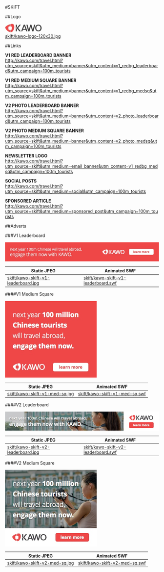 #SKIFT

##Logo

![image](kawo-logo-120x30.jpg)  
[skift/kawo-logo-120x30.jpg](https://github.com/mailmangroup/display_ads/blob/master/skift/kawo-logo-120x30.jpg)


##Links

**V1 RED LEADERBOARD BANNER**  
http://kawo.com/travel.html?utm_source=skift&utm_medium=banner&utm_content=v1_redbg_leaderboard&utm_campaign=100m_tourists

**V1 RED MEDIUM SQUARE BANNER**  
http://kawo.com/travel.html?utm_source=skift&utm_medium=banner&utm_content=v1_redbg_medsq&utm_campaign=100m_tourists

**V2 PHOTO LEADERBOARD BANNER**  
http://kawo.com/travel.html?utm_source=skift&utm_medium=banner&utm_content=v2_photo_leaderboard&utm_campaign=100m_tourists

**V2 PHOTO MEDIUM SQUARE BANNER**  
http://kawo.com/travel.html?utm_source=skift&utm_medium=banner&utm_content=v2_photo_medsq&utm_campaign=100m_tourists

**NEWSLETTER LOGO**  
http://kawo.com/travel.html?utm_source=skift&utm_medium=email_banner&utm_content=v1_redbg_medsq&utm_campaign=100m_tourists

**SOCIAL POSTS**  
http://kawo.com/travel.html?utm_source=skift&utm_medium=social&utm_campaign=100m_tourists

**SPONSORED ARTICLE**  
http://kawo.com/travel.html?utm_source=skift&utm_medium=sponsored_post&utm_campaign=100m_tourists

##Adverts

###V1 Leaderboard

![image](kawo-skift-v1-leaderboard.jpg)

Static JPEG|Animated SWF
----|----
[skift/kawo-skift-v1-leaderboard.jpg](https://github.com/mailmangroup/display_ads/blob/master/skift/kawo-skift-v1-leaderboard.jpg)|[skift/kawo-skift-v1-leaderboard.swf](https://github.com/mailmangroup/display_ads/blob/master/skift/kawo-skift-v1-leaderboard.swf)


####V1 Medium Square

![image](kawo-skift-v1-med-sq.jpg)

Static JPEG|Animated SWF
----|----
[skift/kawo-skift-v1-med-sq.jpg](https://github.com/mailmangroup/display_ads/blob/master/skift/kawo-skift-v1-med-sq.jpg)|[skift/kawo-skift-v1-med-sq.swf](https://github.com/mailmangroup/display_ads/blob/master/skift/kawo-skift-v1-med-sq.swf)


####V2 Leaderboard

![image](kawo-skift-v2-leaderboard.jpg)

Static JPEG|Animated SWF
----|----
[skift/kawo-skift-v2-leaderboard.jpg](https://github.com/mailmangroup/display_ads/blob/master/skift/kawo-skift-v2-leaderboard.jpg)|[skift/kawo-skift-v2-leaderboard.swf](https://github.com/mailmangroup/display_ads/blob/master/skift/kawo-skift-v2-leaderboard.swf)


####V2 Medium Square

![image](kawo-skift-v2-med-sq.jpg)

Static JPEG|Animated SWF
----|----
[skift/kawo-skift-v2-med-sq.jpg](https://github.com/mailmangroup/display_ads/blob/master/skift/kawo-skift-v2-med-sq.jpg)|[skift/kawo-skift-v2-med-sq.swf](https://github.com/mailmangroup/display_ads/blob/master/skift/kawo-skift-v2-med-sq.swf)